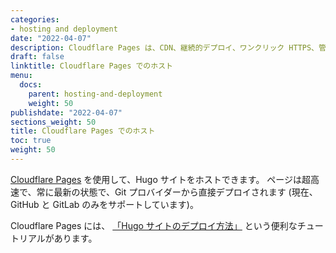 ```yaml
---
categories:
- hosting and deployment
date: "2022-04-07"
description: Cloudflare Pages は、CDN、継続的デプロイ、ワンクリック HTTPS、管理 GUI、および独自の環境変数を使用して Hugo サイトをホストできます。
draft: false
linktitle: Cloudflare Pages でのホスト
menu:
  docs:
    parent: hosting-and-deployment
    weight: 50
publishdate: "2022-04-07"
sections_weight: 50
title: Cloudflare Pages でのホスト
toc: true
weight: 50
---
```


[Cloudflare Pages](https://developers.cloudflare.com/pages/) を使用して、Hugo サイトをホストできます。 ページは超高速で、常に最新の状態で、Git プロバイダーから直接デプロイされます (現在、GitHub と GitLab のみをサポートしています)。

Cloudflare Pages には、 [「Hugo サイトのデプロイ方法」](https://developers.cloudflare.com/pages/framework-guides/deploy-a-hugo-site/) という便利なチュートリアルがあります。
